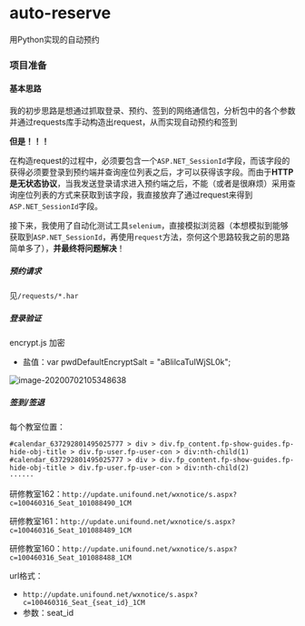 # auto-reserve
用Python实现的自动预约

### 项目准备

#### 基本思路

我的初步思路是想通过抓取登录、预约、签到的网络通信包，分析包中的各个参数并通过requests库手动构造出request，从而实现自动预约和签到

**但是！！！**

在构造request的过程中，必须要包含一个`ASP.NET_SessionId`字段，而该字段的获得必须要登录到预约端并查询座位列表之后，才可以获得该字段。而由于**HTTP是无状态协议**，当我发送登录请求进入预约端之后，不能（或者是很麻烦）采用查询座位列表的方式来获取到该字段，我直接放弃了通过request来得到`ASP.NET_SessionId`字段。

接下来，我使用了自动化测试工具`selenium`，直接模拟浏览器（本想模拟到能够获取到`ASP.NET_SessionId`，再使用`request`方法，奈何这个思路较我之前的思路简单多了），**并最终将问题解决**！

##### 预约请求

见`/requests/*.har`

##### 登录验证

encrypt.js 加密

- 盐值：var pwdDefaultEncryptSalt = "aBlilcaTuIWjSL0k";

![image-20200702105348638](C:\Users\Mar.J\AppData\Roaming\Typora\typora-user-images\image-20200702105348638.png)

##### 签到/签退

每个教室位置：

```
#calendar_637292801495025777 > div > div.fp_content.fp-show-guides.fp-hide-obj-title > div.fp-user.fp-user-con > div:nth-child(1)
#calendar_637292801495025777 > div > div.fp_content.fp-show-guides.fp-hide-obj-title > div.fp-user.fp-user-con > div:nth-child(2)
······
```

研修教室162：`http://update.unifound.net/wxnotice/s.aspx?c=100460316_Seat_101088490_1CM`

研修教室161：`http://update.unifound.net/wxnotice/s.aspx?c=100460316_Seat_101088489_1CM`

研修教室160：`http://update.unifound.net/wxnotice/s.aspx?c=100460316_Seat_101088488_1CM`

url格式：

- `http://update.unifound.net/wxnotice/s.aspx?c=100460316_Seat_{seat_id}_1CM`
- 参数：seat_id